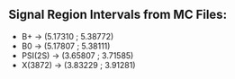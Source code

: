 ## Signal Region Intervals from MC Files:
- B+       -> (5.17310 ; 5.38772)
- B0       -> (5.17807 ; 5.38111)
- PSI(2S)  -> (3.65807 ; 3.71585)
- X(3872)  -> (3.83229 ; 3.91281)

